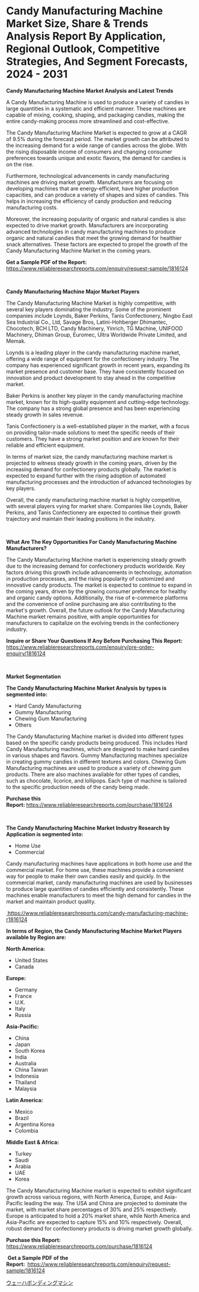 <p><h1>Candy Manufacturing Machine Market Size, Share & Trends Analysis Report By Application, Regional Outlook, Competitive Strategies, And Segment Forecasts, 2024 - 2031</h1></p><p><strong>Candy Manufacturing Machine Market Analysis and Latest Trends</strong></p>
<p><p>A Candy Manufacturing Machine is used to produce a variety of candies in large quantities in a systematic and efficient manner. These machines are capable of mixing, cooking, shaping, and packaging candies, making the entire candy-making process more streamlined and cost-effective.</p><p>The Candy Manufacturing Machine Market is expected to grow at a CAGR of 9.5% during the forecast period. The market growth can be attributed to the increasing demand for a wide range of candies across the globe. With the rising disposable income of consumers and changing consumer preferences towards unique and exotic flavors, the demand for candies is on the rise.</p><p>Furthermore, technological advancements in candy manufacturing machines are driving market growth. Manufacturers are focusing on developing machines that are energy-efficient, have higher production capacities, and can produce a variety of shapes and sizes of candies. This helps in increasing the efficiency of candy production and reducing manufacturing costs.</p><p>Moreover, the increasing popularity of organic and natural candies is also expected to drive market growth. Manufacturers are incorporating advanced technologies in candy manufacturing machines to produce organic and natural candies that meet the growing demand for healthier snack alternatives. These factors are expected to propel the growth of the Candy Manufacturing Machine Market in the coming years.</p></p>
<p><strong>Get a Sample PDF of the Report:&nbsp;</strong> <a href="https://www.reliableresearchreports.com/enquiry/request-sample/1816124">https://www.reliableresearchreports.com/enquiry/request-sample/1816124</a></p>
<p>&nbsp;</p>
<p><strong>Candy Manufacturing Machine Major Market Players</strong></p>
<p><p>The Candy Manufacturing Machine Market is highly competitive, with several key players dominating the industry. Some of the prominent companies include Loynds, Baker Perkins, Tanis Confectionery, Ningbo East Sea Industrial Co., Ltd, Savage Bros, Latini-Hohberger Dhimantec, Chocotech, BCH LTD, Candy Machinery, Yinrich, TG Machine, UNIFOOD Machinery, Dhiman Group, Euromec, Ultra Worldwide Private Limited, and Memak.</p><p>Loynds is a leading player in the candy manufacturing machine market, offering a wide range of equipment for the confectionery industry. The company has experienced significant growth in recent years, expanding its market presence and customer base. They have consistently focused on innovation and product development to stay ahead in the competitive market.</p><p>Baker Perkins is another key player in the candy manufacturing machine market, known for its high-quality equipment and cutting-edge technology. The company has a strong global presence and has been experiencing steady growth in sales revenue.</p><p>Tanis Confectionery is a well-established player in the market, with a focus on providing tailor-made solutions to meet the specific needs of their customers. They have a strong market position and are known for their reliable and efficient equipment.</p><p>In terms of market size, the candy manufacturing machine market is projected to witness steady growth in the coming years, driven by the increasing demand for confectionery products globally. The market is expected to expand further with the rising adoption of automated manufacturing processes and the introduction of advanced technologies by key players.</p><p>Overall, the candy manufacturing machine market is highly competitive, with several players vying for market share. Companies like Loynds, Baker Perkins, and Tanis Confectionery are expected to continue their growth trajectory and maintain their leading positions in the industry.</p></p>
<p>&nbsp;</p>
<p><strong>What Are The Key Opportunities For Candy Manufacturing Machine Manufacturers?</strong></p>
<p><p>The Candy Manufacturing Machine market is experiencing steady growth due to the increasing demand for confectionery products worldwide. Key factors driving this growth include advancements in technology, automation in production processes, and the rising popularity of customized and innovative candy products. The market is expected to continue to expand in the coming years, driven by the growing consumer preference for healthy and organic candy options. Additionally, the rise of e-commerce platforms and the convenience of online purchasing are also contributing to the market's growth. Overall, the future outlook for the Candy Manufacturing Machine market remains positive, with ample opportunities for manufacturers to capitalize on the evolving trends in the confectionery industry.</p></p>
<p><strong>Inquire or Share Your Questions If Any Before Purchasing This Report:</strong> <a href="https://www.reliableresearchreports.com/enquiry/pre-order-enquiry/1816124">https://www.reliableresearchreports.com/enquiry/pre-order-enquiry/1816124</a></p>
<p>&nbsp;</p>
<p><strong>Market Segmentation</strong></p>
<p><strong>The Candy Manufacturing Machine Market Analysis by types is segmented into:</strong></p>
<p><ul><li>Hard Candy Manufacturing</li><li>Gummy Manufacturing</li><li>Chewing Gum Manufacturing</li><li>Others</li></ul></p>
<p><p>The Candy Manufacturing Machine market is divided into different types based on the specific candy products being produced. This includes Hard Candy Manufacturing machines, which are designed to make hard candies in various shapes and flavors. Gummy Manufacturing machines specialize in creating gummy candies in different textures and colors. Chewing Gum Manufacturing machines are used to produce a variety of chewing gum products. There are also machines available for other types of candies, such as chocolate, licorice, and lollipops. Each type of machine is tailored to the specific production needs of the candy being made.</p></p>
<p><strong>Purchase this Report:&nbsp;</strong><a href="https://www.reliableresearchreports.com/purchase/1816124">https://www.reliableresearchreports.com/purchase/1816124</a></p>
<p>&nbsp;</p>
<p><strong>The Candy Manufacturing Machine Market Industry Research by Application is segmented into:</strong></p>
<p><ul><li>Home Use</li><li>Commercial</li></ul></p>
<p><p>Candy manufacturing machines have applications in both home use and the commercial market. For home use, these machines provide a convenient way for people to make their own candies easily and quickly. In the commercial market, candy manufacturing machines are used by businesses to produce large quantities of candies efficiently and consistently. These machines enable manufacturers to meet the high demand for candies in the market and maintain product quality.</p></p>
<p><a href="https://www.reliableresearchreports.com/candy-manufacturing-machine-r1816124">&nbsp;https://www.reliableresearchreports.com/candy-manufacturing-machine-r1816124</a></p>
<p><strong>In terms of Region, the Candy Manufacturing Machine Market Players available by Region are:</strong></p>
<p>
    <p> <strong> North America: </strong>
        <ul>
            <li>United States</li>
            <li>Canada</li>
        </ul>
        </p> 
    <p> <strong> Europe: </strong>
        <ul>
            <li>Germany</li>
            <li>France</li>
            <li>U.K.</li>
            <li>Italy</li>
            <li>Russia</li>
        </ul>
        </p> 
    <p> <strong> Asia-Pacific: </strong>
        <ul>
            <li>China</li>
            <li>Japan</li>
            <li>South Korea</li>
            <li>India</li>
            <li>Australia</li>
            <li>China Taiwan</li>
            <li>Indonesia</li>
            <li>Thailand</li>
            <li>Malaysia</li>
        </ul>
        </p> 
    <p> <strong> Latin America: </strong>
        <ul>
            <li>Mexico</li>
            <li>Brazil</li>
            <li>Argentina Korea</li>
            <li>Colombia</li>
        </ul>
        </p> 
    <p> <strong> Middle East & Africa: </strong>
        <ul>
            <li>Turkey</li>
            <li>Saudi</li>
            <li>Arabia</li>
            <li>UAE</li>
            <li>Korea</li>
        </ul>
    </p>
    </p>
<p><p>The Candy Manufacturing Machine market is expected to exhibit significant growth across various regions, with North America, Europe, and Asia-Pacific leading the way. The USA and China are projected to dominate the market, with market share percentages of 30% and 25% respectively. Europe is anticipated to hold a 20% market share, while North America and Asia-Pacific are expected to capture 15% and 10% respectively. Overall, robust demand for confectionery products is driving market growth globally.</p></p>
<p><strong>Purchase this Report: </strong><a href="https://www.reliableresearchreports.com/purchase/1816124">https://www.reliableresearchreports.com/purchase/1816124</a></p>
<p>&nbsp;<strong>Get a Sample PDF of the Report:&nbsp;&nbsp;</strong><a href="https://www.reliableresearchreports.com/enquiry/request-sample/1816124">https://www.reliableresearchreports.com/enquiry/request-sample/1816124</a></p>
<p><strong></strong></p>
<p><p><a href="https://medium.com/@annchovey2023/%E3%82%A6%E3%82%A8%E3%83%8F%E3%83%BC%E3%83%9C%E3%83%B3%E3%83%87%E3%82%A3%E3%83%B3%E3%82%B0%E6%A9%9F%E5%99%A8%E5%B8%82%E5%A0%B4%E3%81%AE%E3%82%B5%E3%82%A4%E3%82%BA-%E3%82%B7%E3%82%A7%E3%82%A2%E5%8F%8A%E3%81%B3%E3%83%88%E3%83%AC%E3%83%B3%E3%83%89%E5%88%86%E6%9E%90%E3%83%AC%E3%83%9D%E3%83%BC%E3%83%88-%E3%82%A8%E3%83%B3%E3%83%89%E3%83%A6%E3%83%BC%E3%82%B9-%E3%83%A1%E3%83%A2%E5%B8%B3-%E3%83%91%E3%83%AF%E3%83%BC%E3%83%87%E3%83%90%E3%82%A4%E3%82%B9-%E4%B8%BB%E5%B0%8E-rf%E3%82%B3%E3%83%B3%E3%83%9D%E3%83%BC%E3%83%8D%E3%83%B3%E3%83%88-cmos%E3%82%BB%E3%83%B3%E3%82%B5%E3%83%BC-%E3%82%BD%E3%83%BC%E3%83%A9%E3%83%BC%E3%83%91%E3%83%8D%E3%83%AB-%E3%82%A2%E3%83%89%E3%83%90%E3%83%B3%E3%82%B9%E3%83%88-%E3%83%91%E3%83%83%E3%82%B1%E3%83%BC%E3%82%B8%E3%83%B3%E3%82%B0-%E3%81%9D-3a55c6fdb8e8">ウェーハボンディングマシン</a></p></p>